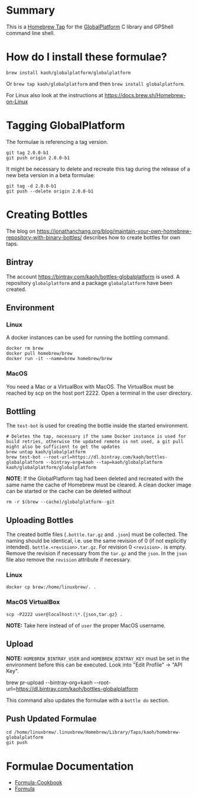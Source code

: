 # Summary

This is a [Homebrew Tap](https://docs.brew.sh/Taps) for the [GlobalPlatform](https://github.com/kaoh/globalplatform) C library and GPShell command line shell.

# How do I install these formulae?

`brew install kaoh/globalplatform/globalplatform`

Or `brew tap kaoh/globalplatform` and then `brew install globalplatform`.

For Linux also look at the instructions at https://docs.brew.sh/Homebrew-on-Linux

# Tagging GlobalPlatform

The formulae is referencing a tag version.

~~~
git tag 2.0.0-b1
git push origin 2.0.0-b1
~~~

It might be necessary to delete and recreate this tag during the release of a new beta version in a beta formulae:

~~~
git tag -d 2.0.0-b1
git push --delete origin 2.0.0-b1
~~~  

# Creating Bottles

The blog on https://jonathanchang.org/blog/maintain-your-own-homebrew-repository-with-binary-bottles/ describes how to create bottles for own taps.

## Bintray

The account https://bintray.com/kaoh/bottles-globalplatform is used. A repository `globalplatform` and a package `globalplatform` have been created.

## Environment

### Linux

A docker instances can be used for running the bottling command.

~~~
docker rm brew
docker pull homebrew/brew
docker run -it --name=brew homebrew/brew
~~~

### MacOS

You need a Mac or a VirtualBox with MacOS. The VirtualBox must be reached by scp on the host port 2222. Open a terminal in the user directory.

## Bottling

The `test-bot` is used for creating the bottle inside the started environment.

~~~
# Deletes the tap, necessary if the same Docker instance is used for build retries, otherwise the updated remote is not used, a git pull might also be sufficient to get the updates
brew untap kaoh/globalplatform
brew test-bot --root-url=https://dl.bintray.com/kaoh/bottles-globalplatform --bintray-org=kaoh --tap=kaoh/globalplatform kaoh/globalplatform/globalplatform
~~~

__NOTE__: If the GlobalPlatform tag had been deleted and recreated with the same name the cache of Homebrew must be cleared. A clean docker image can be started or the cache can be deleted without

    rm -r $(brew --cache)/globalplatform--git

## Uploading Bottles

The created bottle files (`.bottle.tar.gz` and `.json`)  must be collected. The naming should be identical, i.e. use the same revision of 0 (if not explicitly intended). `bottle.<revision>.tar.gz`. For revision 0 `<revision>.` is empty. Remove the revision if necessary from the `tar.gz` and the `json`.  In the `json` file also remove the `revision` attribute if necessary.

### Linux

    docker cp brew:/home/linuxbrew/. .

### MacOS VirtualBox

    scp -P2222 user@localhost:\*.{json,tar.gz} .

__NOTE:__ Take here instead of of `user` the proper MacOS username.

## Upload

__NOTE:__ `HOMEBREW_BINTRAY_USER` and `HOMEBREW_BINTRAY_KEY` must be set in the environment before this can be executed. Look into "Edit Profile" ->  "API Key".

   brew pr-upload --bintray-org=kaoh --root-url=https://dl.bintray.com/kaoh/bottles-globalplatform

This command also updates the formulae with a `bottle do` section.

## Push Updated Formulae

```
cd /home/linuxbrew/.linuxbrew/Homebrew/Library/Taps/kaoh/homebrew-globalplatform
git push
```

# Formulae Documentation

* [Formula-Cookbook](https://docs.brew.sh/Formula-Cookbook)
* [Formula](https://rubydoc.brew.sh/Formula)
